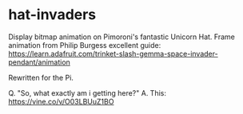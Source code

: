 # hat-invaders

Display bitmap animation on Pimoroni's fantastic Unicorn Hat.
Frame animation from Philip Burgess excellent guide:
	https://learn.adafruit.com/trinket-slash-gemma-space-invader-pendant/animation

Rewritten for the Pi.

Q. "So, what exactly am i getting here?"
A. This: https://vine.co/v/O03LBUuZ1BO
